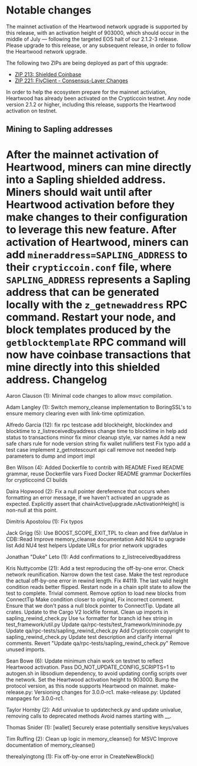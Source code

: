 Notable changes
===============

The mainnet activation of the Heartwood network upgrade is supported by this
release, with an activation height of 903000, which should occur in the middle
of July — following the targeted EOS halt of our 2.1.2-3 release. Please upgrade
to this release, or any subsequent release, in order to follow the Heartwood
network upgrade.

The following two ZIPs are being deployed as part of this upgrade:

- [ZIP 213: Shielded Coinbase](https://zips.z.cash/zip-0213)
- [ZIP 221: FlyClient - Consensus-Layer Changes](https://zips.z.cash/zip-0221)

In order to help the ecosystem prepare for the mainnet activiation, Heartwood
has already been activated on the Crypticcoin testnet. Any node version 2.1.2 or
higher, including this release, supports the Heartwood activation on testnet.

## Mining to Sapling addresses

After the mainnet activation of Heartwood, miners can mine directly into a
Sapling shielded address. Miners should wait until after Heartwood activation
before they make changes to their configuration to leverage this new feature.
After activation of Heartwood, miners can add `mineraddress=SAPLING_ADDRESS` to
their `crypticcoin.conf` file, where `SAPLING_ADDRESS` represents a Sapling address
that can be generated locally with the `z_getnewaddress` RPC command. Restart
your node, and block templates produced by the `getblocktemplate` RPC command
will now have coinbase transactions that mine directly into this shielded
address.
Changelog
=========

Aaron Clauson (1):
      Minimal code changes to allow msvc compilation.

Adam Langley (1):
      Switch memory_cleanse implementation to BoringSSL's to ensure memory clearing even with link-time optimization.

Alfredo Garcia (12):
      fix rpc testcase
      add blockheight, blockindex and blocktime to z_listreceivedbyaddress
      change time to blocktime in help
      add status to transactions
      minor fix
      minor cleanup style, var names
      Add a new safe chars rule for node version string
      fix wallet nullifiers test
      Fix typo
      add a test case
      implement z_getnotescount api call
      remove not needed help parameters to dump and import impl

Ben Wilson (4):
      Added Dockerfile to contrib with README
      Fixed README grammar, reuse Dockerfile vars
      Fixed Docker README grammar
      Dockerfiles for crypticcoind CI builds

Daira Hopwood (2):
      Fix a null pointer dereference that occurs when formatting an error message, if we haven't activated an upgrade as expected.
      Explicitly assert that chainActive[upgrade.nActivationHeight] is non-null at this point.

Dimitris Apostolou (1):
      Fix typos

Jack Grigg (5):
      Use BOOST_SCOPE_EXIT_TPL to clean and free datValue in CDB::Read
      Improve memory_cleanse documentation
      Add NU4 to upgrade list
      Add NU4 test helpers
      Update URLs for prior network upgrades

Jonathan "Duke" Leto (1):
      Add confirmations to z_listreceivedbyaddress

Kris Nuttycombe (21):
      Add a test reproducing the off-by-one error.
      Check network reunification.
      Narrow down the test case.
      Make the test reproduce the actual off-by-one error in rewind length.
      Fix #4119.
      The last valid height condition reads better flipped.
      Restart node in a chain split state to allow the test to complete.
      Trivial comment.
      Remove option to load new blocks from ConnectTip
      Make condition closer to original, Fix incorrect comment.
      Ensure that we don't pass a null block pointer to ConnectTip.
      Update all crates.
      Update to the Cargo V2 lockfile format.
      Clean up imports in sapling_rewind_check.py
      Use `%x` formatter for branch id hex string in test_framework/util.py
      Update qa/rpc-tests/test_framework/mininode.py
      Update qa/rpc-tests/sapling_rewind_check.py
      Add Crypticcoin copyright to sapling_rewind_check.py
      Update test description and clarify internal comments.
      Revert "Update qa/rpc-tests/sapling_rewind_check.py"
      Remove unused imports.

Sean Bowe (6):
      Update minimum chain work on testnet to reflect Heartwood activation.
      Pass DO_NOT_UPDATE_CONFIG_SCRIPTS=1 to autogen.sh in libsodium dependency, to avoid updating config scripts over the network.
      Set the Heartwood activation height to 903000.
      Bump the protocol version, as this node supports Heartwood on mainnet.
      make-release.py: Versioning changes for 3.0.0-rc1.
      make-release.py: Updated manpages for 3.0.0-rc1.

Taylor Hornby (2):
      Add univalue to updatecheck.py and update univalue, removing calls to deprecated methods
      Avoid names starting with __.

Thomas Snider (1):
      [wallet] Securely erase potentially sensitive keys/values

Tim Ruffing (2):
      Clean up logic in memory_cleanse() for MSVC
      Improve documentation of memory_cleanse()

therealyingtong (1):
      Fix off-by-one error in CreateNewBlock()

